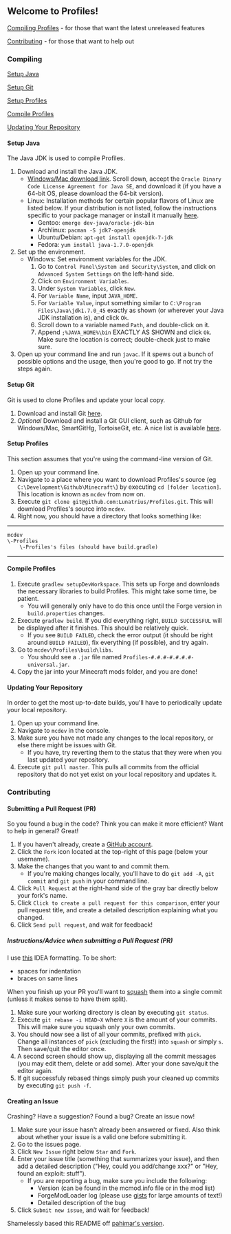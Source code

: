 ## Welcome to Profiles!
[Compiling Profiles](#compile-profiles) - for those that want the latest unreleased features

[Contributing](#contributing) - for those that want to help out

### Compiling
[Setup Java](#setup-java)

[Setup Git](#setup-git)

[Setup Profiles](#setup-profiles)

[Compile Profiles](#compile-profiles)

[Updating Your Repository](#updating-your-repository)

#### Setup Java
The Java JDK is used to compile Profiles.

1. Download and install the Java JDK.
    * [Windows/Mac download link](http://www.oracle.com/technetwork/java/javase/downloads/jdk7-downloads-1880260.html). Scroll down, accept the `Oracle Binary Code License Agreement for Java SE`, and download it (if you have a 64-bit OS, please download the 64-bit version).
    * Linux: Installation methods for certain popular flavors of Linux are listed below. If your distribution is not listed, follow the instructions specific to your package manager or install it manually [here](http://www.oracle.com/technetwork/java/javase/downloads/jdk7-downloads-1880260.html).
        * Gentoo: `emerge dev-java/oracle-jdk-bin`
        * Archlinux: `pacman -S jdk7-openjdk`
        * Ubuntu/Debian: `apt-get install openjdk-7-jdk`
        * Fedora: `yum install java-1.7.0-openjdk`
2. Set up the environment.
    * Windows: Set environment variables for the JDK.
        1. Go to `Control Panel\System and Security\System`, and click on `Advanced System Settings` on the left-hand side.
        2. Click on `Environment Variables`.
        3. Under `System Variables`, click `New`.
        4. For `Variable Name`, input `JAVA_HOME`.
        5. For `Variable Value`, input something similar to `C:\Program Files\Java\jdk1.7.0_45` exactly as shown (or wherever your Java JDK installation is), and click `Ok`.
        6. Scroll down to a variable named `Path`, and double-click on it.
        7. Append `;%JAVA_HOME%\bin` EXACTLY AS SHOWN and click `Ok`. Make sure the location is correct; double-check just to make sure.
3. Open up your command line and run `javac`. If it spews out a bunch of possible options and the usage, then you're good to go. If not try the steps again.

#### Setup Git
Git is used to clone Profiles and update your local copy.

1. Download and install Git [here](http://git-scm.com/download/).
2. *Optional* Download and install a Git GUI client, such as Github for Windows/Mac, SmartGitHg, TortoiseGit, etc. A nice list is available [here](http://git-scm.com/downloads/guis).

#### Setup Profiles
This section assumes that you're using the command-line version of Git.

1. Open up your command line.
2. Navigate to a place where you want to download Profiles's source (eg `C:\Development\Github\Minecraft\`) by executing `cd [folder location]`. This location is known as `mcdev` from now on.
3. Execute `git clone git@github.com:Lunatrius/Profiles.git`. This will download Profiles's source into `mcdev`.
4. Right now, you should have a directory that looks something like:

***
    mcdev
    \-Profiles
        \-Profiles's files (should have build.gradle)
***

#### Compile Profiles
1. Execute `gradlew setupDevWorkspace`. This sets up Forge and downloads the necessary libraries to build Profiles. This might take some time, be patient.
    * You will generally only have to do this once until the Forge version in `build.properties` changes.
2. Execute `gradlew build`. If you did everything right, `BUILD SUCCESSFUL` will be displayed after it finishes. This should be relatively quick.
    * If you see `BUILD FAILED`, check the error output (it should be right around `BUILD FAILED`), fix everything (if possible), and try again.
3. Go to `mcdev\Profiles\build\libs`.
    * You should see a `.jar` file named `Profiles-#.#.#-#.#.#.#-universal.jar`.
4. Copy the jar into your Minecraft mods folder, and you are done!

#### Updating Your Repository
In order to get the most up-to-date builds, you'll have to periodically update your local repository.

1. Open up your command line.
2. Navigate to `mcdev` in the console.
3. Make sure you have not made any changes to the local repository, or else there might be issues with Git.
    * If you have, try reverting them to the status that they were when you last updated your repository.
4. Execute `git pull master`. This pulls all commits from the official repository that do not yet exist on your local repository and updates it.

### Contributing
#### Submitting a Pull Request (PR)
So you found a bug in the code? Think you can make it more efficient? Want to help in general? Great!

1. If you haven't already, create a [GitHub account](https://github.com/signup/free).
2. Click the `Fork` icon located at the top-right of this page (below your username).
3. Make the changes that you want to and commit them.
    * If you're making changes locally, you'll have to do `git add -A`, `git commit` and `git push` in your command line.
4. Click `Pull Request` at the right-hand side of the gray bar directly below your fork's name.
5. Click `Click to create a pull request for this comparison`, enter your pull request title, and create a detailed description explaining what you changed.
6. Click `Send pull request`, and wait for feedback!

##### Instructions/Advice when submitting a Pull Request (PR)
I use [this](https://gist.github.com/460be5119b93d73c24ab) IDEA formatting. To be short:

* spaces for indentation
* braces on same lines

When you finish up your PR you'll want to [squash](http://davidwalsh.name/squash-commits-git) them into a single commit (unless it makes sense to have them split).

1. Make sure your working directory is clean by executing `git status`.
2. Execute `git rebase -i HEAD~X` where `X` is the amount of your commits. This will make sure you squash only your own commits.
3. You should now see a list of all your commits, prefixed with `pick`. Change all instances of `pick` (excluding the first!) into `squash` or simply `s`. Then save/quit the editor once.
4. A second screen should show up, displaying all the commit messages (you may edit them, delete or add some). After your done save/quit the editor again.
5. If git successfuly rebased things simply push your cleaned up commits by executing `git push -f`.

#### Creating an Issue
Crashing? Have a suggestion? Found a bug? Create an issue now!

1. Make sure your issue hasn't already been answered or fixed. Also think about whether your issue is a valid one before submitting it.
2. Go to the issues page.
3. Click `New Issue` right below `Star` and `Fork`.
4. Enter your issue title (something that summarizes your issue), and then add a detailed description ("Hey, could you add/change xxx?" or "Hey, found an exploit: stuff").
    * If you are reporting a bug, make sure you include the following:
        * Version (can be found in the mcmod.info file or in the mod list)
        * ForgeModLoader log (please use [gists](https://gist.github.com/) for large amounts of text!)
        * Detailed description of the bug
5. Click `Submit new issue`, and wait for feedback!

Shamelessly based this README off [pahimar's version](https://github.com/pahimar/Equivalent-Exchange-3).
